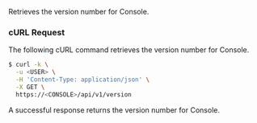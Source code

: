 Retrieves the version number for Console.

### cURL Request

The following cURL command retrieves the version number for Console.

```bash
$ curl -k \
  -u <USER> \
  -H 'Content-Type: application/json' \
  -X GET \
  https://<CONSOLE>/api/v1/version
```

A successful response returns the version number for Console.
